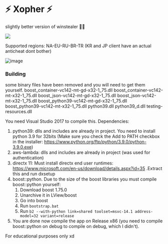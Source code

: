 
# ⚡ Xopher ⚡
slightly better version of winstealer 🤷‍♀️
 
<img src="https://flat.badgen.net/badge/LOL/BANS: 0/red?icon=terminal">

Supported regions: NA-EU-RU-BR-TR (KR and JP client have an actual anticheat dont bother)


![image](https://user-images.githubusercontent.com/26947031/156155768-17ef3fc0-5ccb-404f-8362-215e1a803f33.png)


### Building

some binary files have been removed and you will need to get them yourself.
boost_container-vc142-mt-gd-x32-1_75.dll
boost_container-vc142-mt-x32-1_75.dll
boost_json-vc142-mt-gd-x32-1_75.dll
boost_json-vc142-mt-x32-1_75.dll
boost_python39-vc142-mt-gd-x32-1_75.dll
boost_python39-vc142-mt-x32-1_75.dll
python39.dll
python39_d.dll
testing-resources.dll

You need Visual Studio 2017 to compile this.
Dependencies:
  1. python39: dlls and includes are already in project. You need to install python 3.9 for 32bits (Make sure you check the Add to PATH checkbox in the installer: https://www.python.org/ftp/python/3.9.0/python-3.9.0.exe)
  3. aws-lambda: dlls and includes are already in project (was used for authentication)
  3. directx 11: Must install directx end user runtimes: https://www.microsoft.com/en-us/download/details.aspx?id=35 .Extract this and run dxsetup
  4. boost::python. Due to the size of the boost libraries you must compile boost::python yourself:
      1. Download boost 1.75.0 
      2. Unarchive it in LView/boost
      3. Go into boost
      4. Run `bootstrap.bat`
      5. Run `b2 --with-python link=shared toolset=msvc-14.1 address-model=32 variant=release`
  5. You are done now compile the app on Release x86 (you need to compile boost::python on debug to compile on debug, which I didn't).


For educational purposes only xd
